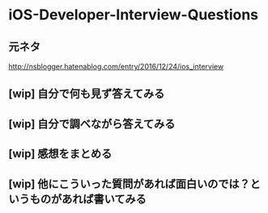 # iOS-Developer-Interview-Questions

## 元ネタ

http://nsblogger.hatenablog.com/entry/2016/12/24/ios_interview

## [wip] 自分で何も見ず答えてみる

## [wip] 自分で調べながら答えてみる

## [wip] 感想をまとめる

## [wip] 他にこういった質問があれば面白いのでは？というものがあれば書いてみる
